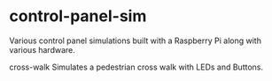 # control-panel-sim
Various control panel simulations built with a Raspberry Pi along with various hardware. 

cross-walk
Simulates a pedestrian cross walk with LEDs and Buttons.
